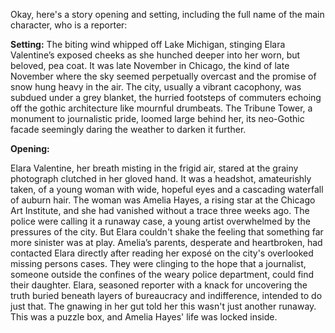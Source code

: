 Okay, here's a story opening and setting, including the full name of the main character, who is a reporter:

**Setting:** The biting wind whipped off Lake Michigan, stinging Elara Valentine’s exposed cheeks as she hunched deeper into her worn, but beloved, pea coat. It was late November in Chicago, the kind of late November where the sky seemed perpetually overcast and the promise of snow hung heavy in the air. The city, usually a vibrant cacophony, was subdued under a grey blanket, the hurried footsteps of commuters echoing off the gothic architecture like mournful drumbeats. The Tribune Tower, a monument to journalistic pride, loomed large behind her, its neo-Gothic facade seemingly daring the weather to darken it further.

**Opening:**

Elara Valentine, her breath misting in the frigid air, stared at the grainy photograph clutched in her gloved hand. It was a headshot, amateurishly taken, of a young woman with wide, hopeful eyes and a cascading waterfall of auburn hair. The woman was Amelia Hayes, a rising star at the Chicago Art Institute, and she had vanished without a trace three weeks ago. The police were calling it a runaway case, a young artist overwhelmed by the pressures of the city. But Elara couldn't shake the feeling that something far more sinister was at play. Amelia’s parents, desperate and heartbroken, had contacted Elara directly after reading her exposé on the city's overlooked missing persons cases. They were clinging to the hope that a journalist, someone outside the confines of the weary police department, could find their daughter. Elara, seasoned reporter with a knack for uncovering the truth buried beneath layers of bureaucracy and indifference, intended to do just that. The gnawing in her gut told her this wasn't just another runaway. This was a puzzle box, and Amelia Hayes' life was locked inside.
